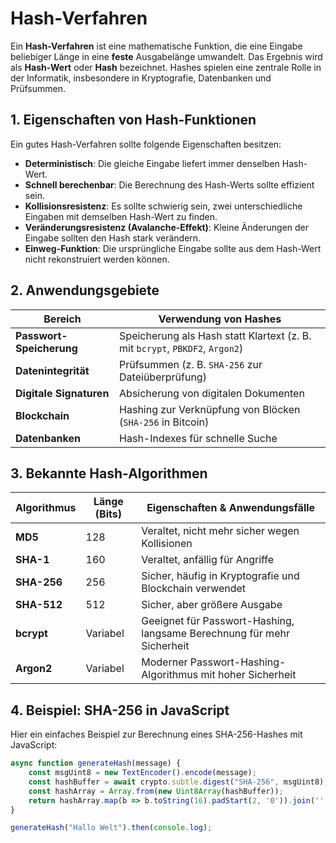 # Hash-Verfahren

Ein **Hash-Verfahren** ist eine mathematische Funktion, die eine Eingabe beliebiger Länge in eine **feste** Ausgabelänge umwandelt. Das Ergebnis wird als **Hash-Wert** oder **Hash** bezeichnet. Hashes spielen eine zentrale Rolle in der Informatik, insbesondere in Kryptografie, Datenbanken und Prüfsummen.

## 1. Eigenschaften von Hash-Funktionen

Ein gutes Hash-Verfahren sollte folgende Eigenschaften besitzen:

- **Deterministisch**: Die gleiche Eingabe liefert immer denselben Hash-Wert.
- **Schnell berechenbar**: Die Berechnung des Hash-Werts sollte effizient sein.
- **Kollisionsresistenz**: Es sollte schwierig sein, zwei unterschiedliche Eingaben mit demselben Hash-Wert zu finden.
- **Veränderungsresistenz (Avalanche-Effekt)**: Kleine Änderungen der Eingabe sollten den Hash stark verändern.
- **Einweg-Funktion**: Die ursprüngliche Eingabe sollte aus dem Hash-Wert nicht rekonstruiert werden können.

## 2. Anwendungsgebiete

| Bereich                  | Verwendung von Hashes |
|--------------------------|----------------------|
| **Passwort-Speicherung** | Speicherung als Hash statt Klartext (z. B. mit `bcrypt`, `PBKDF2`, `Argon2`) |
| **Datenintegrität** | Prüfsummen (z. B. `SHA-256` zur Dateiüberprüfung) |
| **Digitale Signaturen** | Absicherung von digitalen Dokumenten |
| **Blockchain** | Hashing zur Verknüpfung von Blöcken (`SHA-256` in Bitcoin) |
| **Datenbanken** | Hash-Indexes für schnelle Suche |

## 3. Bekannte Hash-Algorithmen

| Algorithmus  | Länge (Bits) | Eigenschaften & Anwendungsfälle |
|-------------|-------------|---------------------------------|
| **MD5**     | 128         | Veraltet, nicht mehr sicher wegen Kollisionen |
| **SHA-1**   | 160         | Veraltet, anfällig für Angriffe |
| **SHA-256** | 256         | Sicher, häufig in Kryptografie und Blockchain verwendet |
| **SHA-512** | 512         | Sicher, aber größere Ausgabe |
| **bcrypt**  | Variabel    | Geeignet für Passwort-Hashing, langsame Berechnung für mehr Sicherheit |
| **Argon2**  | Variabel    | Moderner Passwort-Hashing-Algorithmus mit hoher Sicherheit |

## 4. Beispiel: SHA-256 in JavaScript

Hier ein einfaches Beispiel zur Berechnung eines SHA-256-Hashes mit JavaScript:

```javascript
async function generateHash(message) {
    const msgUint8 = new TextEncoder().encode(message);
    const hashBuffer = await crypto.subtle.digest("SHA-256", msgUint8);
    const hashArray = Array.from(new Uint8Array(hashBuffer));
    return hashArray.map(b => b.toString(16).padStart(2, '0')).join('');
}

generateHash("Hallo Welt").then(console.log);
